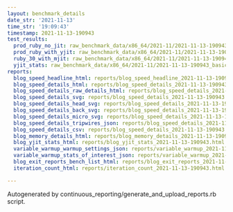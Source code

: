 ```yaml
---
layout: benchmark_details
date_str: '2021-11-13'
time_str: '19:09:43'
timestamp: 2021-11-13-190943
test_results:
  prod_ruby_no_jit: raw_benchmark_data/x86_64/2021-11/2021-11-13-190943_basic_benchmark_prod_ruby_no_jit.json
  prod_ruby_with_yjit: raw_benchmark_data/x86_64/2021-11/2021-11-13-190943_basic_benchmark_prod_ruby_with_yjit.json
  ruby_30_with_mjit: raw_benchmark_data/x86_64/2021-11/2021-11-13-190943_basic_benchmark_ruby_30_with_mjit.json
  yjit_stats: raw_benchmark_data/x86_64/2021-11/2021-11-13-190943_basic_benchmark_yjit_stats.json
reports:
  blog_speed_headline_html: reports/blog_speed_headline_2021-11-13-190943.html
  blog_speed_details_html: reports/blog_speed_details_2021-11-13-190943.html
  blog_speed_details_raw_details_html: reports/blog_speed_details_2021-11-13-190943.raw_details.html
  blog_speed_details_svg: reports/blog_speed_details_2021-11-13-190943.svg
  blog_speed_details_head_svg: reports/blog_speed_details_2021-11-13-190943.head.svg
  blog_speed_details_back_svg: reports/blog_speed_details_2021-11-13-190943.back.svg
  blog_speed_details_micro_svg: reports/blog_speed_details_2021-11-13-190943.micro.svg
  blog_speed_details_tripwires_json: reports/blog_speed_details_2021-11-13-190943.tripwires.json
  blog_speed_details_csv: reports/blog_speed_details_2021-11-13-190943.csv
  blog_memory_details_html: reports/blog_memory_details_2021-11-13-190943.html
  blog_yjit_stats_html: reports/blog_yjit_stats_2021-11-13-190943.html
  variable_warmup_warmup_settings_json: reports/variable_warmup_2021-11-13-190943.warmup_settings.json
  variable_warmup_stats_of_interest_json: reports/variable_warmup_2021-11-13-190943.stats_of_interest.json
  blog_exit_reports_bench_list_html: reports/blog_exit_reports_2021-11-13-190943.bench_list.html
  iteration_count_html: reports/iteration_count_2021-11-13-190943.html

---
```

Autogenerated by continuous_reporting/generate_and_upload_reports.rb script.
